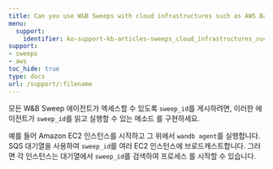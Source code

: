 ```yaml
---
title: Can you use W&B Sweeps with cloud infrastructures such as AWS Batch, ECS, etc.?
menu:
  support:
    identifier: ko-support-kb-articles-sweeps_cloud_infrastructures_such_aws_batch_ecs
support:
- sweeps
- aws
toc_hide: true
type: docs
url: /support/:filename
---
```


모든 W&B Sweep 에이전트가 엑세스할 수 있도록 `sweep_id`를 게시하려면, 이러한 에이전트가 `sweep_id`를 읽고 실행할 수 있는 메소드 를 구현하세요.

예를 들어 Amazon EC2 인스턴스를 시작하고 그 위에서 `wandb agent`를 실행합니다. SQS 대기열을 사용하여 `sweep_id`를 여러 EC2 인스턴스에 브로드캐스트합니다. 그러면 각 인스턴스는 대기열에서 `sweep_id`를 검색하여 프로세스 를 시작할 수 있습니다.
